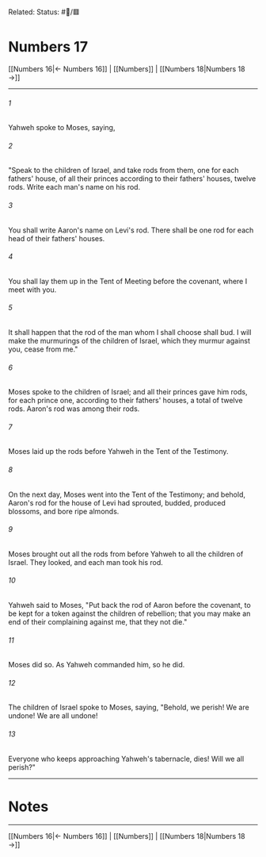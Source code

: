 Related:
Status: #📖/🟥
# Numbers 17

[[Numbers 16|← Numbers 16]] | [[Numbers]] | [[Numbers 18|Numbers 18 →]]
***



###### 1 
Yahweh spoke to Moses, saying, 

###### 2 
"Speak to the children of Israel, and take rods from them, one for each fathers' house, of all their princes according to their fathers' houses, twelve rods. Write each man's name on his rod. 

###### 3 
You shall write Aaron's name on Levi's rod. There shall be one rod for each head of their fathers' houses. 

###### 4 
You shall lay them up in the Tent of Meeting before the covenant, where I meet with you. 

###### 5 
It shall happen that the rod of the man whom I shall choose shall bud. I will make the murmurings of the children of Israel, which they murmur against you, cease from me." 

###### 6 
Moses spoke to the children of Israel; and all their princes gave him rods, for each prince one, according to their fathers' houses, a total of twelve rods. Aaron's rod was among their rods. 

###### 7 
Moses laid up the rods before Yahweh in the Tent of the Testimony. 

###### 8 
On the next day, Moses went into the Tent of the Testimony; and behold, Aaron's rod for the house of Levi had sprouted, budded, produced blossoms, and bore ripe almonds. 

###### 9 
Moses brought out all the rods from before Yahweh to all the children of Israel. They looked, and each man took his rod. 

###### 10 
Yahweh said to Moses, "Put back the rod of Aaron before the covenant, to be kept for a token against the children of rebellion; that you may make an end of their complaining against me, that they not die." 

###### 11 
Moses did so. As Yahweh commanded him, so he did. 

###### 12 
The children of Israel spoke to Moses, saying, "Behold, we perish! We are undone! We are all undone! 

###### 13 
Everyone who keeps approaching Yahweh's tabernacle, dies! Will we all perish?"

---
# Notes


***
[[Numbers 16|← Numbers 16]] | [[Numbers]] | [[Numbers 18|Numbers 18 →]]
